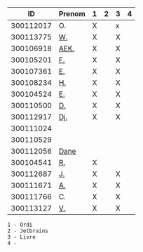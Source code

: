 

|  ID        | Prenom                                          |1|2|3|4|
|------------|-------------------------------------------------|-|-|-|-|
|300112017   | O.                                              |X| |x| | * Pas sur la liste 
|300113775   | [W.](https://github.com/widby)                  |X| |X| |
|300106918   | [AEK.](https://github.com/AEKchaouche)          |X| |X| |
|300105201   | [F.](https://github.com/BgbgL13)                |X| |X| |
|300107361   | [E.](https://github.com/toch90)                 |X| |X| |
|300108234   | [H.](https://github.com/halimabzn)              |X| |X| |
|300104524   | [E.](https://github.com/Echnaideurgeneus)       |X| |X| |
|300110500   | [D.](https://github.com/didier300110500)        |X| |X| |
|300112917   | [Dj.](https://github.com/djumaster)             |X| |X| |
|300111024   |                                                 | | | | |
|300110529   |                                                 | | | | |
|300112056   | [Dane](https://github.com/danekayi)             | | | | |
|300104541   | [R.](https://github.com/Romeomian)              |X| | | |
|300112687   | [J.](https://github.com/jthn9022)               |X| |X| |
|300111671   | [A.](https://github.com/AbbasSadissou)          |X| |X| |
|300111766   | C.                                              |X| |X| |
|300113127   | [V.](https://github.com/Futureseven)            |X| |X| |


```
1 - Ordi
2 - Jetbrains
3 - Livre
4 - 
```
